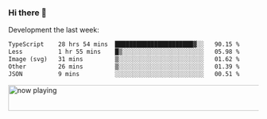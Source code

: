 ### Hi there 👋

Development the last week:
<!--START_SECTION:waka-->

```txt
TypeScript    28 hrs 54 mins  ██████████████████████▓░░   90.15 %
Less          1 hr 55 mins    █▒░░░░░░░░░░░░░░░░░░░░░░░   05.98 %
Image (svg)   31 mins         ▒░░░░░░░░░░░░░░░░░░░░░░░░   01.62 %
Other         26 mins         ▒░░░░░░░░░░░░░░░░░░░░░░░░   01.39 %
JSON          9 mins          ░░░░░░░░░░░░░░░░░░░░░░░░░   00.51 %
```

<!--END_SECTION:waka-->

<!--
**JASONPANGGO/jasonpanggo** is a ✨ _special_ ✨ repository because its `README.md` (this file) appears on your GitHub profile.

Here are some ideas to get you started:

- 🔭 I’m currently working on ...
- 🌱 I’m currently learning ...
- 👯 I’m looking to collaborate on ...
- 🤔 I’m looking for help with ...
- 💬 Ask me about ...
- 📫 How to reach me: ...
- 😄 Pronouns: ...
- ⚡ Fun fact: ...
-->

<a href="https://volt.fm/user/q8yd9e79csfr57rt" target="_blank"><img src="https://spotify-badge-egoist.vercel.app/api/now-playing" width="540" height="52" alt="now playing"></a>
